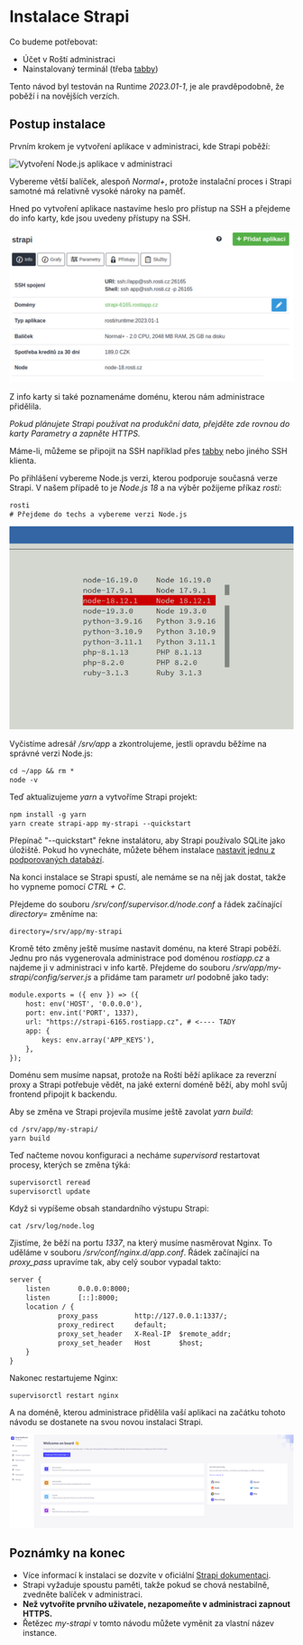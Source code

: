 # Instalace Strapi

Co budeme potřebovat:

* Účet v Roští administraci
* Nainstalovaný terminál (třeba [tabby](https://tabby.sh/))

Tento návod byl testován na Runtime *2023.01-1*, je ale pravděpodobně, že poběží i na novějších verzích.

## Postup instalace

Prvním krokem je vytvoření aplikace v administraci, kde Strapi poběží:

![Vytvoření Node.js aplikace v administraci](../../imgs/strapi/admin.png)

Vybereme větší balíček, alespoň *Normal+*, protože instalační proces i Strapi samotné má relativně vysoké nároky na paměť.

Hned po vytvoření aplikace nastavíme heslo pro přístup na SSH a přejdeme do info karty, kde jsou uvedeny přístupy na SSH.

![SSH přístup](../../imgs/strapi/ssh.png)

Z info karty si také poznamenáme doménu, kterou nám administrace přidělila.

*Pokud plánujete Strapi používat na produkční data, přejděte zde rovnou do karty Parametry a zapněte HTTPS.*

Máme-li, můžeme se připojit na SSH například přes [tabby](https://tabby.sh/) nebo jiného SSH klienta.

Po přihlášení vybereme Node.js verzi, kterou podporuje současná verze Strapi. V našem případě to je *Node.js 18* a na výběr požijeme příkaz *rosti*:

    rosti
    # Přejdeme do techs a vybereme verzi Node.js

![Výběr verze Node.js](../../imgs/strapi/node_version.png)

Vyčistíme adresář */srv/app* a zkontrolujeme, jestli opravdu běžíme na správné verzi Node.js:

    cd ~/app && rm *
    node -v

Teď aktualizujeme *yarn* a vytvoříme Strapi projekt:

    npm install -g yarn
    yarn create strapi-app my-strapi --quickstart

Přepínač "--quickstart" řekne instalátoru, aby Strapi používalo SQLite jako úložiště. Pokud ho vynecháte, můžete během instalace [nastavit jednu z podporovaných databází](https://docs.strapi.io/developer-docs/latest/setup-deployment-guides/installation/cli.html#creating-a-strapi-project).

Na konci instalace se Strapi spustí, ale nemáme se na něj jak dostat, takže ho vypneme pomocí *CTRL + C*.

Přejdeme do souboru */srv/conf/supervisor.d/node.conf* a řádek začínající *directory=* změníme na:

    directory=/srv/app/my-strapi

Kromě této změny ještě musíme nastavit doménu, na které Strapi poběží. Jednu pro nás vygenerovala administrace pod doménou *rostiapp.cz* a najdeme ji v administraci v info kartě. Přejdeme do souboru */srv/app/my-strapi/config/server.js* a přidáme tam parametr *url* podobně jako tady:

    module.exports = ({ env }) => ({
        host: env('HOST', '0.0.0.0'),
        port: env.int('PORT', 1337),
        url: "https://strapi-6165.rostiapp.cz", # <---- TADY
        app: {
            keys: env.array('APP_KEYS'),
        },
    });

Doménu sem musíme napsat, protože na Roští běží aplikace za reverzní proxy a Strapi potřebuje vědět, na jaké externí doméně běží, aby mohl svůj frontend připojit k backendu.

Aby se změna ve Strapi projevila musíme ještě zavolat *yarn build*:

    cd /srv/app/my-strapi/
    yarn build

Teď načteme novou konfiguraci a necháme *supervisord* restartovat procesy, kterých se změna týká:

    supervisorctl reread
    supervisorctl update

Když si vypíšeme obsah standardního výstupu Strapi:

    cat /srv/log/node.log

Zjistíme, že běží na portu *1337*, na který musíme nasměrovat Nginx. To uděláme v souboru */srv/conf/nginx.d/app.conf*. Řádek začínající na *proxy_pass* upravíme tak, aby celý soubor vypadal takto:

    server {
        listen       0.0.0.0:8000;
        listen       [::]:8000;
        location / {
                proxy_pass         http://127.0.0.1:1337/;
                proxy_redirect     default;
                proxy_set_header   X-Real-IP  $remote_addr;
                proxy_set_header   Host       $host;
        }
    }

Nakonec restartujeme Nginx:

    supervisorctl restart nginx

A na doméně, kterou administrace přidělila vaší aplikaci na začátku tohoto návodu se dostanete na svou novou instalaci Strapi.

![Čerstvá instalace Strapi](../../imgs/strapi/mystrapi.png)

## Poznámky na konec

* Více informací k instalaci se dozvíte v oficiální [Strapi dokumentaci](https://docs.strapi.io/developer-docs/latest/setup-deployment-guides/installation/cli.html#preparing-the-installation).
* Strapi vyžaduje spoustu paměti, takže pokud se chová nestabilně, zvedněte balíček v administraci.
* **Než vytvoříte prvního uživatele, nezapomeňte v administraci zapnout HTTPS.**
* Řetězec *my-strapi* v tomto návodu můžete vyměnit za vlastní název instance.
